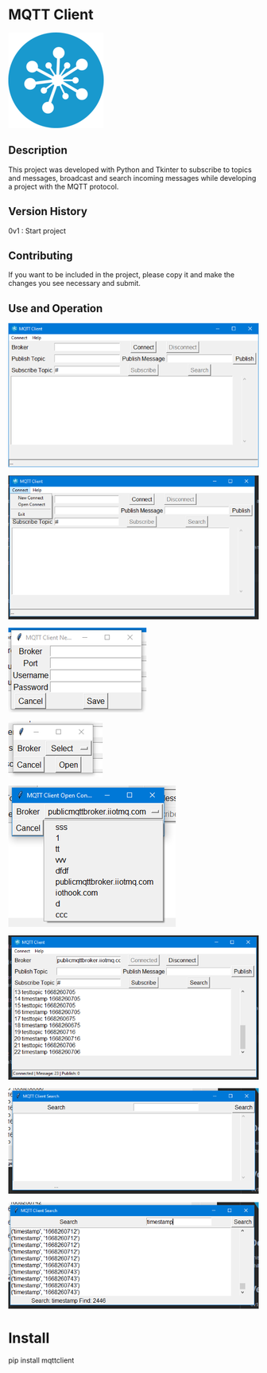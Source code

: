 # MQTT Client

<a href="https://iothook.com/"><img src="icon.png"></a>

## Description

This project was developed with Python and Tkinter to subscribe to topics and messages, broadcast and search incoming messages while developing a project with the MQTT protocol.

## Version History
0v1 : Start project

## Contributing
If you want to be included in the project, please copy it and make the changes you see necessary and submit.

## Use and Operation

<a href="https://iothook.com/"><img src="img/_1_main_window.png"></a>

<a href="https://iothook.com/"><img src="img/_2_menu.png"></a>

<a href="https://iothook.com/"><img src="img/_3_new_connect.png"></a>

<a href="https://iothook.com/"><img src="img/_4_open_connect.png"></a>

<a href="https://iothook.com/"><img src="img/_5_broker_list.png"></a>

<a href="https://iothook.com/"><img src="img/_6_main_window_subscribe.png"></a>

<a href="https://iothook.com/"><img src="img/_7_search_window.png"></a>

<a href="https://iothook.com/"><img src="img/_8_search.png"></a>


# Install
pip install mqttclient